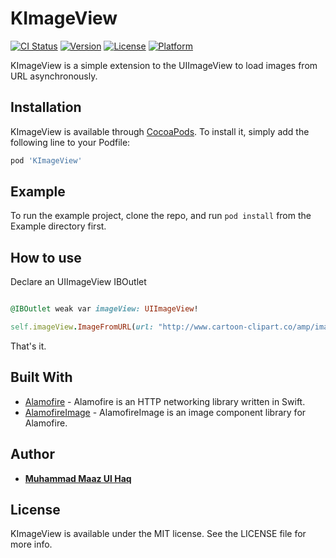 # KImageView

[![CI Status](http://img.shields.io/travis/m.maazulhaq@yahoo.com/KImageView.svg?style=flat)](https://travis-ci.org/m.maazulhaq@yahoo.com/KImageView)
[![Version](https://img.shields.io/cocoapods/v/KImageView.svg?style=flat)](http://cocoapods.org/pods/KImageView)
[![License](https://img.shields.io/cocoapods/l/KImageView.svg?style=flat)](http://cocoapods.org/pods/KImageView)
[![Platform](https://img.shields.io/cocoapods/p/KImageView.svg?style=flat)](http://cocoapods.org/pods/KImageView)

KImageView is a simple extension to the UIImageView to load images from URL asynchronously.

## Installation

KImageView is available through [CocoaPods](http://cocoapods.org). To install
it, simply add the following line to your Podfile:

```ruby
pod 'KImageView'
```

## Example

To run the example project, clone the repo, and run `pod install` from the Example directory first.

## How to use

Declare an UIImageView IBOutlet
```ruby

@IBOutlet weak var imageView: UIImageView!

self.imageView.ImageFromURL(url: "http://www.cartoon-clipart.co/amp/images/scooby-doo.png", indicatorColor: .gray, errorImage: UIImage(named: "replaceWithErrorImage")!, imageView: self.imageView)

```
That's it.


## Built With

* [Alamofire](https://github.com/Alamofire/Alamofire/) - Alamofire is an HTTP networking library written in Swift.
* [AlamofireImage](https://github.com/Alamofire/AlamofireImage/) - AlamofireImage is an image component library for Alamofire.

## Author
* **[Muhammad Maaz Ul Haq](mailto:m.maazulhaq@kinfross.com)**

## License

KImageView is available under the MIT license. See the LICENSE file for more info.
